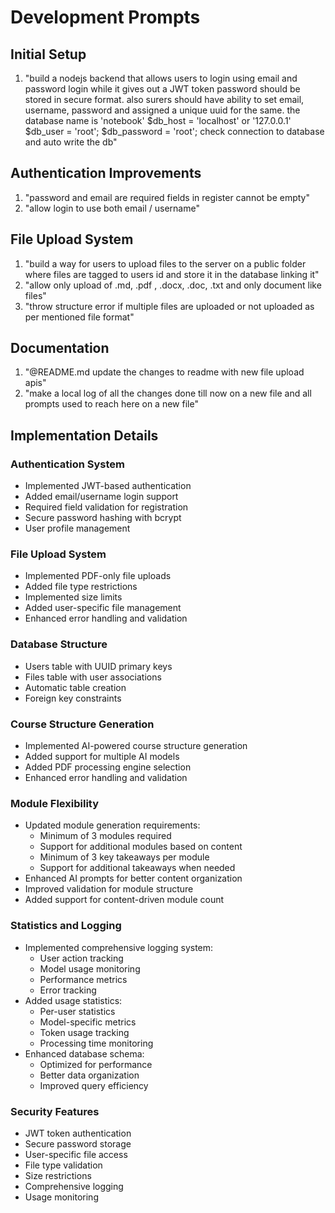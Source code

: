 # Development Prompts

## Initial Setup
1. "build a nodejs backend that allows users to login using email and password login while it gives out a JWT token password should be stored in secure format. also surers should have ability to set email, username, password and assigned a unique uuid for the same. the database name is 'notebook' $db_host = 'localhost' or '127.0.0.1' $db_user = 'root'; $db_password = 'root'; check connection to database and auto write the db"

## Authentication Improvements
1. "password and email are required fields in register cannot be empty"
2. "allow login to use both email / username"

## File Upload System
1. "build a way for users to upload files to the server on a public folder where files are tagged to users id and store it in the database linking it"
2. "allow only upload of .md, .pdf , .docx, .doc, .txt and only document like files"
3. "throw structure error if multiple files are uploaded or not uploaded as per mentioned file format"

## Documentation
1. "@README.md update the changes to readme with new file upload apis"
2. "make a local log of all the changes done till now on a new file and all prompts used to reach here on a new file"

## Implementation Details

### Authentication System
- Implemented JWT-based authentication
- Added email/username login support
- Required field validation for registration
- Secure password hashing with bcrypt
- User profile management

### File Upload System
- Implemented PDF-only file uploads
- Added file type restrictions
- Implemented size limits
- Added user-specific file management
- Enhanced error handling and validation

### Database Structure
- Users table with UUID primary keys
- Files table with user associations
- Automatic table creation
- Foreign key constraints

### Course Structure Generation
- Implemented AI-powered course structure generation
- Added support for multiple AI models
- Added PDF processing engine selection
- Enhanced error handling and validation

### Module Flexibility
- Updated module generation requirements:
  - Minimum of 3 modules required
  - Support for additional modules based on content
  - Minimum of 3 key takeaways per module
  - Support for additional takeaways when needed
- Enhanced AI prompts for better content organization
- Improved validation for module structure
- Added support for content-driven module count

### Statistics and Logging
- Implemented comprehensive logging system:
  - User action tracking
  - Model usage monitoring
  - Performance metrics
  - Error tracking
- Added usage statistics:
  - Per-user statistics
  - Model-specific metrics
  - Token usage tracking
  - Processing time monitoring
- Enhanced database schema:
  - Optimized for performance
  - Better data organization
  - Improved query efficiency

### Security Features
- JWT token authentication
- Secure password storage
- User-specific file access
- File type validation
- Size restrictions
- Comprehensive logging
- Usage monitoring 